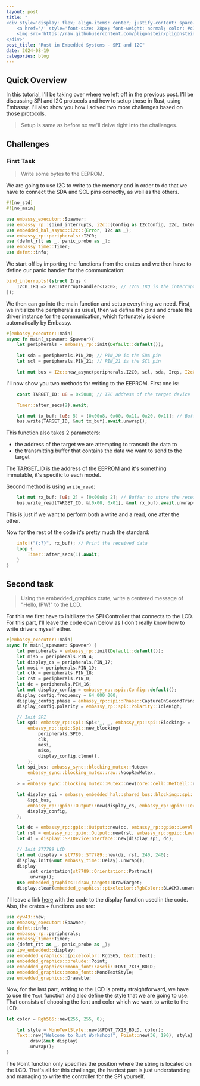 ```yaml
---
layout: post
title: "
<div style='display: flex; align-items: center; justify-content: space-between;'>
    <a href='/' style='font-size: 28px; font-weight: normal; color: #c1c1c1; text-decoration: none; margin-top: -50px;'>Home</a>
    <img src='https://raw.githubusercontent.com/pligonstein/pligonstein.github.io/main/images/logo.gif' alt='Logo' style='height: 48px; width: 48px; border-radius: 50%; object-fit: cover; margin-top: -50px;'>
</div>"
post_title: "Rust in Embedded Systems - SPI and I2C"
date: 2024-08-19
categories: blog
---
```


## Quick Overview

In this tutorial, I'll be taking over where we left off in the previous post. I'll be discussing SPI and I2C protocols and how to setup those in Rust, using Embassy. I'll also show you how I solved two more challenges based on those protocols.

> Setup is same as before so we'll delve right into the challenges.

## Challenges

### **First Task**

> Write some bytes to the EEPROM.

We are going to use I2C to write to the memory and in order to do that we have to connect the SDA and SCL pins correctly, as well as the others.

```rust
#![no_std]
#![no_main]

use embassy_executor::Spawner;
use embassy_rp::{bind_interrupts, i2c::{Config as I2cConfig, I2c, InterruptHandler as I2CInterruptHandler}};
use embedded_hal_async::i2c::{Error, I2c as _};
use embassy_rp::peripherals::I2C0;
use {defmt_rtt as _, panic_probe as _};
use embassy_time::Timer;
use defmt::info;
```

We start off by importing the functions from the crates and we then have to define our panic handler for the communication:

```rust
bind_interrupts!(struct Irqs {
    I2C0_IRQ => I2CInterruptHandler<I2C0>; // I2C0_IRQ is the interrupt for I2C0
});
```

We then can go into the main function and setup everything we need. First, we initialize the peripherals as usual, then we define the pins and create the driver instance for the communication, which fortunately is done automatically by Embassy.

```rust
#[embassy_executor::main]
async fn main(_spawner: Spawner){
    let peripherals = embassy_rp::init(Default::default());
    
    let sda = peripherals.PIN_20; // PIN_20 is the SDA pin
    let scl = peripherals.PIN_21; // PIN_21 is the SCL pin

    let mut bus = I2c::new_async(peripherals.I2C0, scl, sda, Irqs, I2cConfig::default()); // Create a new I2C bus
```

I'll now show you two methods for writing to the EEPROM. First one is:

```rust
    const TARGET_ID: u8 = 0x50u8; // I2C address of the target device

    Timer::after_secs(2).await;

    let mut tx_buf: [u8; 5] = [0x00u8, 0x00, 0x11, 0x20, 0x11]; // Buffer to store the data to be sent
    bus.write(TARGET_ID, &mut tx_buf).await.unwrap();
```

This function also takes 2 parameters:

- the address of the target we are attempting to transmit the data to
- the transmitting buffer that contains the data we want to send to the target

The TARGET_ID is the address of the EEPROM and it's something immutable, it's specific to each model.

Second method is using `write_read`:

```rust
    let mut rx_buf: [u8; 2] = [0x00u8; 2]; // Buffer to store the received data
    bus.write_read(TARGET_ID, &[0x00, 0x01], &mut rx_buf).await.unwrap(); // Write 2 bytes to the target device and read 2 bytes from the target device
```

This is just if we want to perform both a write and a read, one after the other.

Now for the rest of the code it's pretty much the standard:

```rust
    info!("{:?}", rx_buf); // Print the received data
    loop {
        Timer::after_secs(1).await;
    }
}
```

## **Second task**

> Using the embedded_graphics crate, write a centered message of "Hello, IPW!" to the LCD.

For this we first have to initiliaze the SPI Controller that connects to the LCD. For this part, I'll leave the code down below as I don't really know how to write drivers myself either.

```rust
#[embassy_executor::main]
async fn main(_spawner: Spawner) {
    let peripherals = embassy_rp::init(Default::default());
    let miso = peripherals.PIN_4;
    let display_cs = peripherals.PIN_17;
    let mosi = peripherals.PIN_19;
    let clk = peripherals.PIN_18;
    let rst = peripherals.PIN_0;
    let dc = peripherals.PIN_16;
    let mut display_config = embassy_rp::spi::Config::default();
    display_config.frequency = 64_000_000;
    display_config.phase = embassy_rp::spi::Phase::CaptureOnSecondTransition;
    display_config.polarity = embassy_rp::spi::Polarity::IdleHigh;

    // Init SPI
    let spi: embassy_rp::spi::Spi<'_, _, embassy_rp::spi::Blocking> =
        embassy_rp::spi::Spi::new_blocking(
            peripherals.SPI0,
            clk,
            mosi,
            miso,
            display_config.clone(),
        );
    let spi_bus: embassy_sync::blocking_mutex::Mutex<
        embassy_sync::blocking_mutex::raw::NoopRawMutex,
        _,
    > = embassy_sync::blocking_mutex::Mutex::new(core::cell::RefCell::new(spi));

    let display_spi = embassy_embedded_hal::shared_bus::blocking::spi::SpiDeviceWithConfig::new(
        &spi_bus,
        embassy_rp::gpio::Output::new(display_cs, embassy_rp::gpio::Level::High),
        display_config,
    );

    let dc = embassy_rp::gpio::Output::new(dc, embassy_rp::gpio::Level::Low);
    let rst = embassy_rp::gpio::Output::new(rst, embassy_rp::gpio::Level::Low);
    let di = display::SPIDeviceInterface::new(display_spi, dc);

    // Init ST7789 LCD
    let mut display = st7789::ST7789::new(di, rst, 240, 240);
    display.init(&mut embassy_time::Delay).unwrap();
    display
        .set_orientation(st7789::Orientation::Portrait)
        .unwrap();
    use embedded_graphics::draw_target::DrawTarget;
    display.clear(embedded_graphics::pixelcolor::RgbColor::BLACK).unwrap();
```

I'll leave a link [here](https://dontpad.com/pligblog) with the code to the display function used in the code. Also, the crates + functions use are:

```rust
use cyw43::new;
use embassy_executor::Spawner;
use defmt::info;
use embassy_rp::peripherals;
use embassy_time::Timer;
use {defmt_rtt as _, panic_probe as _};
use ipw_embedded::display;
use embedded_graphics::{pixelcolor::Rgb565, text::Text};
use embedded_graphics::prelude::Point;
use embedded_graphics::mono_font::ascii::FONT_7X13_BOLD;
use embedded_graphics::mono_font::MonoTextStyle;
use embedded_graphics::Drawable;
```

Now, for the last part, writing to the LCD is pretty straightforward, we have to use the `Text` function and also define the style that we are going to use. That consists of choosing the font and color which we want to write to the LCD.

```rust
let color = Rgb565::new(255, 255, 0);

    let style = MonoTextStyle::new(&FONT_7X13_BOLD, color);
    Text::new("Welcome to Rust Workshop!", Point::new(36, 190), style)
        .draw(&mut display)
        .unwrap();
}
```

The Point function only specifies the position where the string is located on the LCD. That's all for this challenge, the hardest part is just understanding and managing to write the controller for the SPI yourself.
